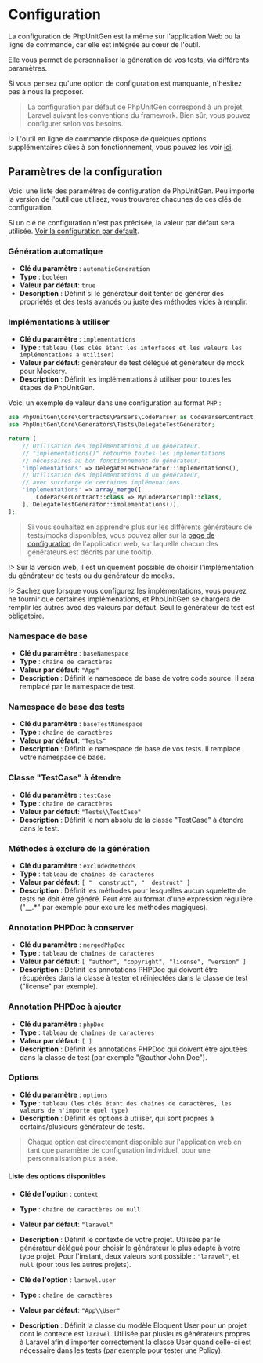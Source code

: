 # Configuration

La configuration de PhpUnitGen est la même sur l'application Web ou la ligne
de commande, car elle est intégrée au cœur de l'outil.

Elle vous permet de personnaliser la génération de vos tests, via différents paramètres.

Si vous pensez qu'une option de configuration est manquante, n'hésitez pas à nous la proposer.

> La configuration par défaut de PhpUnitGen correspond à un projet Laravel suivant
> les conventions du framework. Bien sûr, vous pouvez configurer selon vos besoins.

!> L'outil en ligne de commande dispose de quelques options supplémentaires dûes
à son fonctionnement, vous pouvez les voir [ici](/fr/command-line.md#configuration).

## Paramètres de la configuration

Voici une liste des paramètres de configuration de PhpUnitGen. Peu importe la version de l'outil
que utilisez, vous trouverez chacunes de ces clés de configuration.

Si un clé de configuration n'est pas précisée, la valeur par défaut sera utilisée.
[Voir la configuration par défault](https://github.com/paul-thebaud/phpunitgen-core/blob/master/config/phpunitgen.php).

### Génération automatique

* **Clé du paramètre** : `automaticGeneration`
* **Type** : `booléen`
* **Valeur par défaut**: `true`
* **Description** : Définit si le générateur doit tenter de générer des propriétés et des tests
avancés ou juste des méthodes vides à remplir.

### Implémentations à utiliser

* **Clé du paramètre** : `implementations`
* **Type** : `tableau (les clés étant les interfaces et les valeurs les implémentations à utiliser)`
* **Valeur par défaut**: générateur de test délégué et générateur de mock pour Mockery.
* **Description** : Définit les implémentations à utiliser pour toutes les étapes de PhpUnitGen.

Voici un exemple de valeur dans une configuration au format `PHP` :

```php
use PhpUnitGen\Core\Contracts\Parsers\CodeParser as CodeParserContract;
use PhpUnitGen\Core\Generators\Tests\DelegateTestGenerator;

return [
    // Utilisation des implémentations d'un générateur.
    // "implementations()" retourne toutes les implementations
    // nécessaires au bon fonctionnement du générateur.
    'implementations' => DelegateTestGenerator::implementations(),
    // Utilisation des implémentations d'un générateur,
    // avec surcharge de certaines implémenations.
    'implementations' => array_merge([
        CodeParserContract::class => MyCodeParserImpl::class,
    ], DelegateTestGenerator::implementations()),
];
```

> Si vous souhaitez en apprendre plus sur les différents générateurs de tests/mocks disponibles, vous pouvez
> aller sur la [page de configuration](https://phpunitgen.io/configuration) de l'application
> web, sur laquelle chacun des générateurs est décrits par une tooltip.

!> Sur la version web, il est uniquement possible de choisir l'implémentation du générateur de tests
ou du générateur de mocks.

!> Sachez que lorsque vous configurez les implémentations, vous pouvez ne fournir que certaines implémenations,
et PhpUnitGen se chargera de remplir les autres avec des valeurs par défaut. Seul le générateur de test est obligatoire.

### Namespace de base

* **Clé du paramètre** : `baseNamespace`
* **Type** : `chaîne de caractères`
* **Valeur par défaut**: `"App"`
* **Description** : Définit le namespace de base de votre code source. Il sera remplacé par le
namespace de test.

### Namespace de base des tests

* **Clé du paramètre** : `baseTestNamespace`
* **Type** : `chaîne de caractères`
* **Valeur par défaut**: `"Tests"`
* **Description** : Définit le namespace de base de vos tests. Il remplace votre namespace de base.

### Classe "TestCase" à étendre

* **Clé du paramètre** : `testCase`
* **Type** : `chaîne de caractères`
* **Valeur par défaut**: `"Tests\\TestCase"`
* **Description** : Définit le nom absolu de la classe "TestCase" à étendre dans le test.

### Méthodes à exclure de la génération

* **Clé du paramètre** : `excludedMethods`
* **Type** : `tableau de chaînes de caractères`
* **Valeur par défaut**: `[ "__construct", "__destruct" ]`
* **Description** : Définit les méthodes pour lesquelles aucun squelette de tests ne doit être généré. Peut être au
format d'une expression régulière ("__.*" par exemple pour exclure les méthodes magiques).

### Annotation PHPDoc à conserver

* **Clé du paramètre** : `mergedPhpDoc`
* **Type** : `tableau de chaînes de caractères`
* **Valeur par défaut**: `[ "author", "copyright", "license", "version" ]`
* **Description** : Définit les annotations PHPDoc qui doivent être récupérées dans la classe à tester et réinjectées
dans la classe de test ("license" par exemple).

### Annotation PHPDoc à ajouter

* **Clé du paramètre** : `phpDoc`
* **Type** : `tableau de chaînes de caractères`
* **Valeur par défaut**: `[ ]`
* **Description** : Définit les annotations PHPDoc qui doivent être ajoutées dans la classe de test
(par exemple "@author John Doe").

### Options

* **Clé du paramètre** : `options`
* **Type** : `tableau (les clés étant des chaînes de caractères, les valeurs de n'importe quel type)`
* **Description** : Définit les options à utiliser, qui sont propres à certains/plusieurs
générateur de tests.

> Chaque option est directement disponible sur l'application web
> en tant que paramètre de configuration individuel, pour une personnalisation plus aisée.

#### Liste des options disponibles

* **Clé de l'option** : `context`
* **Type** : `chaîne de caractères ou null`
* **Valeur par défaut**: `"laravel"`
* **Description** : Définit le contexte de votre projet. Utilisée par le générateur délégué
pour choisir le générateur le plus adapté à votre type projet.
Pour l'instant, deux valeurs sont possible : `"laravel"`, et `null` (pour tous les autres projets).


* **Clé de l'option** : `laravel.user`
* **Type** : `chaîne de caractères`
* **Valeur par défaut**: `"App\\User"`
* **Description** : Définit la classe du modèle Eloquent User pour un projet dont le contexte
est `laravel`. Utilisée par plusieurs générateurs propres à Laravel afin d'importer correctement
la classe User quand celle-ci est nécessaire dans les tests (par exemple pour tester une Policy).

